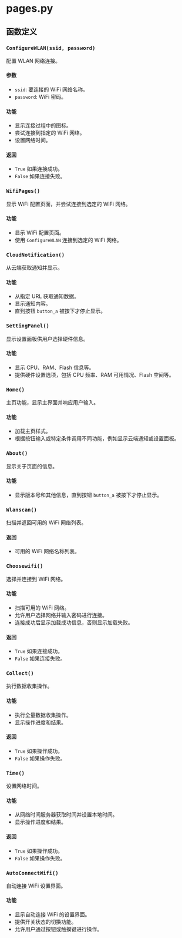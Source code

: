 # pages.py

## 函数定义

### `ConfigureWLAN(ssid, password)`
配置 WLAN 网络连接。

#### 参数
- `ssid`: 要连接的 WiFi 网络名称。
- `password`: WiFi 密码。

#### 功能
- 显示连接过程中的图标。
- 尝试连接到指定的 WiFi 网络。
- 设置网络时间。

#### 返回
- `True` 如果连接成功。
- `False` 如果连接失败。

### `WifiPages()`
显示 WiFi 配置页面，并尝试连接到选定的 WiFi 网络。

#### 功能
- 显示 WiFi 配置页面。
- 使用 `ConfigureWLAN` 连接到选定的 WiFi 网络。

### `CloudNotification()`
从云端获取通知并显示。

#### 功能
- 从指定 URL 获取通知数据。
- 显示通知内容。
- 直到按钮 `button_a` 被按下才停止显示。

### `SettingPanel()`
显示设置面板供用户选择硬件信息。

#### 功能
- 显示 CPU、RAM、Flash 信息等。
- 提供硬件设置选项，包括 CPU 频率、RAM 可用情况、Flash 空间等。

### `Home()`
主页功能，显示主界面并响应用户输入。

#### 功能
- 加载主页样式。
- 根据按钮输入或特定条件调用不同功能，例如显示云端通知或设置面板。

### `About()`
显示关于页面的信息。

#### 功能
- 显示版本号和其他信息，直到按钮 `button_a` 被按下才停止显示。

### `Wlanscan()`
扫描并返回可用的 WiFi 网络列表。

#### 返回
- 可用的 WiFi 网络名称列表。

### `Choosewifi()`
选择并连接到 WiFi 网络。

#### 功能
- 扫描可用的 WiFi 网络。
- 允许用户选择网络并输入密码进行连接。
- 连接成功后显示加载成功信息，否则显示加载失败。

#### 返回
- `True` 如果连接成功。
- `False` 如果连接失败。

### `Collect()`
执行数据收集操作。

#### 功能
- 执行全量数据收集操作。
- 显示操作进度和结果。

#### 返回
- `True` 如果操作成功。
- `False` 如果操作失败。

### `Time()`
设置网络时间。

#### 功能
- 从网络时间服务器获取时间并设置本地时间。
- 显示操作进度和结果。

#### 返回
- `True` 如果操作成功。
- `False` 如果操作失败。

### `AutoConnectWifi()`
自动连接 WiFi 设置界面。

#### 功能
- 显示自动连接 WiFi 的设置界面。
- 提供开关状态的切换功能。
- 允许用户通过按钮或触摸键进行操作。

